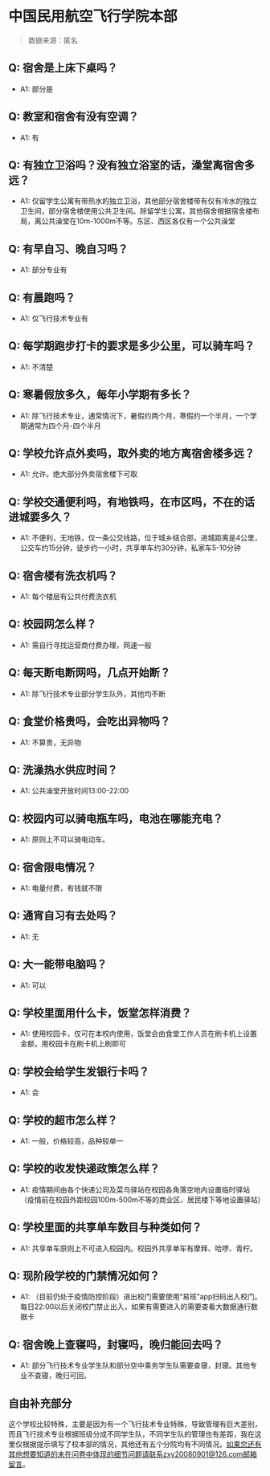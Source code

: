 # 中国民用航空飞行学院本部

> 数据来源：匿名

## Q: 宿舍是上床下桌吗？

- A1: 部分是

## Q: 教室和宿舍有没有空调？

- A1: 有

## Q: 有独立卫浴吗？没有独立浴室的话，澡堂离宿舍多远？

- A1: 仅留学生公寓有带热水的独立卫浴，其他部分宿舍楼带有仅有冷水的独立卫生间，部分宿舍楼使用公共卫生间。除留学生公寓，其他宿舍根据宿舍楼布局，离公共澡堂在10m-1000m不等。东区、西区各仅有一个公共澡堂

## Q: 有早自习、晚自习吗？

- A1: 部分专业有

## Q: 有晨跑吗？

- A1: 仅飞行技术专业有

## Q: 每学期跑步打卡的要求是多少公里，可以骑车吗？

- A1: 不清楚

## Q: 寒暑假放多久，每年小学期有多长？

- A1: 除飞行技术专业，通常情况下，暑假约两个月，寒假约一个半月，一个学期通常为四个月-四个半月

## Q: 学校允许点外卖吗，取外卖的地方离宿舍楼多远？

- A1: 允许。绝大部分外卖宿舍楼下可取

## Q: 学校交通便利吗，有地铁吗，在市区吗，不在的话进城要多久？

- A1: 不便利，无地铁，仅一条公交线路，位于城乡结合部，进城距离是4公里，公交车约15分钟，徒步约一小时，共享单车约30分钟，私家车5-10分钟

## Q: 宿舍楼有洗衣机吗？

- A1: 每个楼层有公共付费洗衣机

## Q: 校园网怎么样？

- A1: 需自行寻找运营商付费办理，网速一般

## Q: 每天断电断网吗，几点开始断？

- A1: 除飞行技术专业部分学生队外，其他均不断

## Q: 食堂价格贵吗，会吃出异物吗？

- A1: 不算贵，无异物

## Q: 洗澡热水供应时间？

- A1: 公共澡堂开放时间13:00-22:00

## Q: 校园内可以骑电瓶车吗，电池在哪能充电？

- A1: 原则上不可以骑电动车。

## Q: 宿舍限电情况？

- A1: 电量付费，有钱就不限

## Q: 通宵自习有去处吗？

- A1: 无

## Q: 大一能带电脑吗？

- A1: 可以

## Q: 学校里面用什么卡，饭堂怎样消费？

- A1: 使用校园卡，仅可在本校内使用，饭堂会由食堂工作人员在刷卡机上设置金额，用校园卡在刷卡机上刷即可

## Q: 学校会给学生发银行卡吗？

- A1: 会

## Q: 学校的超市怎么样？

- A1: 一般，价格较高，品种较单一

## Q: 学校的收发快递政策怎么样？

- A1: 疫情期间由各个快递公司及菜鸟驿站在校园各角落空地内设置临时驿站（疫情前在校园外距校园100m-500m不等的商业区、居民楼下等地设置驿站）

## Q: 学校里面的共享单车数目与种类如何？

- A1: 共享单车原则上不可进入校园内。校园外共享单车有摩拜、哈啰、青柠。

## Q: 现阶段学校的门禁情况如何？

- A1: （目前仍处于疫情防控阶段）进出校门需要使用“易班”app扫码出入校门。每日22:00以后关闭校门禁止出入，如果有需要进入的需要查看大数据通行数据卡

## Q: 宿舍晚上查寝吗，封寝吗，晚归能回去吗？

- A1: 部分飞行技术专业学生队和部分空中乘务学生队需要查寝，封寝。其他专业不查寝，晚归可回。

## 自由补充部分

这个学校比较特殊，主要是因为有一个飞行技术专业特殊，导致管理有巨大差别，而且飞行技术专业根据班级分成不同学生队，不同学生队的管理也有差距，我在这里仅根据提示填写了校本部的情况，其他还有五个分院均有不同情况。如果您还有其他想要知道的未在问卷中体现的细节问题请联系zxy20080901@126.com邮箱留言。